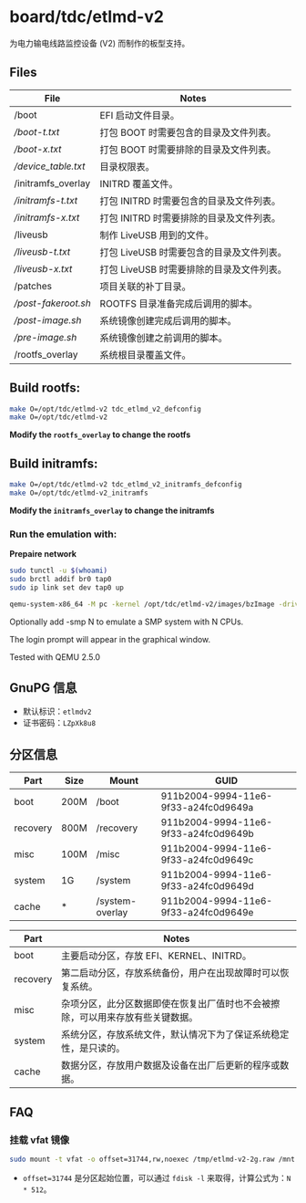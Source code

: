 board/tdc/etlmd-v2
==================

为电力输电线路监控设备 (V2) 而制作的板型支持。

## Files

File                 | Notes
-------------------- | ------
/boot                | EFI 启动文件目录。
*/boot-t.txt*        | 打包 BOOT 时需要包含的目录及文件列表。
*/boot-x.txt*        | 打包 BOOT 时需要排除的目录及文件列表。
*/device_table.txt*  | 目录权限表。
/initramfs_overlay   | INITRD 覆盖文件。
*/initramfs-t.txt*   | 打包 INITRD 时需要包含的目录及文件列表。
*/initramfs-x.txt*   | 打包 INITRD 时需要排除的目录及文件列表。
/liveusb             | 制作 LiveUSB 用到的文件。
*/liveusb-t.txt*     | 打包 LiveUSB 时需要包含的目录及文件列表。
*/liveusb-x.txt*     | 打包 LiveUSB 时需要排除的目录及文件列表。
/patches             | 项目关联的补丁目录。
*/post-fakeroot.sh*  | ROOTFS 目录准备完成后调用的脚本。
*/post-image.sh*     | 系统镜像创建完成后调用的脚本。
*/pre-image.sh*      | 系统镜像创建之前调用的脚本。
/rootfs_overlay      | 系统根目录覆盖文件。


## Build rootfs:

```sh
make O=/opt/tdc/etlmd-v2 tdc_etlmd_v2_defconfig
make O=/opt/tdc/etlmd-v2
```

**Modify the `rootfs_overlay` to change the rootfs**

## Build initramfs:

```sh
make O=/opt/tdc/etlmd-v2 tdc_etlmd_v2_initramfs_defconfig
make O=/opt/tdc/etlmd-v2_initramfs
```

**Modify the `initramfs_overlay` to change the initramfs**


### Run the emulation with:

**Prepaire network**

```sh
sudo tunctl -u $(whoami)
sudo brctl addif br0 tap0
sudo ip link set dev tap0 up
```

```sh
qemu-system-x86_64 -M pc -kernel /opt/tdc/etlmd-v2/images/bzImage -drive file=/opt/tdc/etlmd-v2/images/rootfs.ext2,if=virtio,format=raw -append root=/dev/vda -net nic,model=virtio -net user -display gtk,gl=on -vga virtio
```

Optionally add -smp N to emulate a SMP system with N CPUs.

The login prompt will appear in the graphical window.

Tested with QEMU 2.5.0

## GnuPG 信息

- 默认标识：`etlmdv2`
- 证书密码：`LZpXk8u8`

## 分区信息

Part     | Size       | Mount                | GUID                                
-------- | ---------- |--------------------- | ------------------------------------
boot     | 200M       | /boot                | 911b2004-9994-11e6-9f33-a24fc0d9649a
recovery | 800M       | /recovery            | 911b2004-9994-11e6-9f33-a24fc0d9649b
misc     | 100M       | /misc                | 911b2004-9994-11e6-9f33-a24fc0d9649c
system   | 1G         | /system              | 911b2004-9994-11e6-9f33-a24fc0d9649d
cache    | *          | /system-overlay      | 911b2004-9994-11e6-9f33-a24fc0d9649e


Part     | Notes
-------- |---------------------------------------------------------------------
boot     | 主要启动分区，存放 EFI、KERNEL、INITRD。
recovery | 第二启动分区，存放系统备份，用户在出现故障时可以恢复系统。
misc     | 杂项分区，此分区数据即使在恢复出厂值时也不会被擦除，可以用来存放有些关键数据。
system   | 系统分区，存放系统文件，默认情况下为了保证系统稳定性，是只读的。
cache    | 数据分区，存放用户数据及设备在出厂后更新的程序或数据。

## FAQ

### 挂载 vfat 镜像

```sh
sudo mount -t vfat -o offset=31744,rw,noexec /tmp/etlmd-v2-2g.raw /mnt
```

- `offset=31744` 是分区起始位置，可以通过 `fdisk -l` 来取得，计算公式为：`N * 512`。